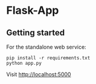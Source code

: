 # Flask-App

## Getting started

For the standalone web service:

```shell
pip install -r requirements.txt
python app.py
```

Visit [http://localhost:5000](http://localhost:5000)
